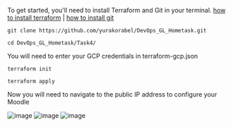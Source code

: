 To get started, you'll need to install Terraform and Git in your terminal. 
[how to install terraform](https://developer.hashicorp.com/terraform/tutorials/aws-get-started/install-cli)
 | 
[how to install git](https://www.digitalocean.com/community/tutorials/how-to-install-git-on-ubuntu-20-04)


``` 
git clone https://github.com/yurakorabel/DevOps_GL_Hometask.git
```

```
cd DevOps_GL_Hometask/Task4/
```

You will need to enter your GCP credentials in terraform-gcp.json

```
terraform init
```

```
terraform apply
```

Now you will need to navigate to the public IP address to configure your Moodle

![image](https://user-images.githubusercontent.com/55669434/208799382-d15d27a4-d4ce-4ef5-9750-cb401171de5b.png)
![image](https://user-images.githubusercontent.com/55669434/208799157-1d7cc4ac-aee8-406e-95db-a128587f9263.png)
![image](https://user-images.githubusercontent.com/55669434/208799038-54e59a2c-829d-4957-979a-e4a6db8337cf.png)
